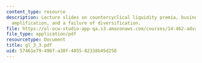 ```yaml
---
content_type: resource
description: Lecture slides on countercyclical liquidity premia, business cycle applications,
  amplification, and a failure of diversification.
file: https://ol-ocw-studio-app-qa.s3.amazonaws.com/courses/14-462-advanced-macroeconomics-ii-spring-2007/57461e79496fa30f405582338b45d258_gl_3_3.pdf
file_type: application/pdf
resourcetype: Document
title: gl_3_3.pdf
uid: 57461e79-496f-a30f-4055-82338b45d258
---
```

